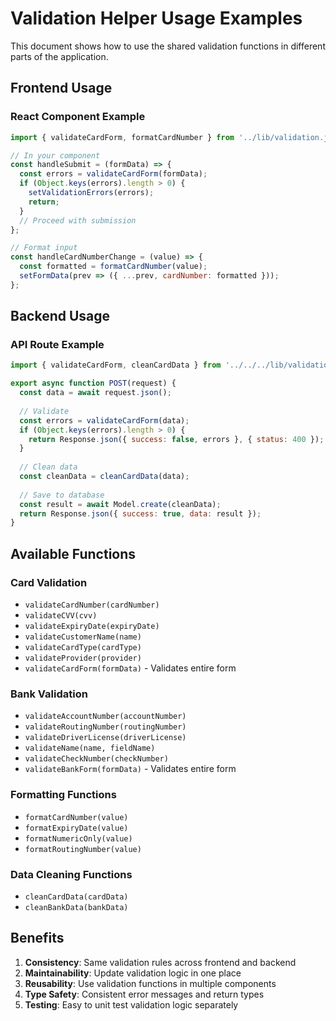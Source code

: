 # Validation Helper Usage Examples

This document shows how to use the shared validation functions in different parts of the application.

## Frontend Usage

### React Component Example
```javascript
import { validateCardForm, formatCardNumber } from '../lib/validation.js';

// In your component
const handleSubmit = (formData) => {
  const errors = validateCardForm(formData);
  if (Object.keys(errors).length > 0) {
    setValidationErrors(errors);
    return;
  }
  // Proceed with submission
};

// Format input
const handleCardNumberChange = (value) => {
  const formatted = formatCardNumber(value);
  setFormData(prev => ({ ...prev, cardNumber: formatted }));
};
```

## Backend Usage

### API Route Example
```javascript
import { validateCardForm, cleanCardData } from '../../../lib/validation.js';

export async function POST(request) {
  const data = await request.json();
  
  // Validate
  const errors = validateCardForm(data);
  if (Object.keys(errors).length > 0) {
    return Response.json({ success: false, errors }, { status: 400 });
  }
  
  // Clean data
  const cleanData = cleanCardData(data);
  
  // Save to database
  const result = await Model.create(cleanData);
  return Response.json({ success: true, data: result });
}
```

## Available Functions

### Card Validation
- `validateCardNumber(cardNumber)`
- `validateCVV(cvv)`
- `validateExpiryDate(expiryDate)`
- `validateCustomerName(name)`
- `validateCardType(cardType)`
- `validateProvider(provider)`
- `validateCardForm(formData)` - Validates entire form

### Bank Validation
- `validateAccountNumber(accountNumber)`
- `validateRoutingNumber(routingNumber)`
- `validateDriverLicense(driverLicense)`
- `validateName(name, fieldName)`
- `validateCheckNumber(checkNumber)`
- `validateBankForm(formData)` - Validates entire form

### Formatting Functions
- `formatCardNumber(value)`
- `formatExpiryDate(value)`
- `formatNumericOnly(value)`
- `formatRoutingNumber(value)`

### Data Cleaning Functions
- `cleanCardData(cardData)`
- `cleanBankData(bankData)`

## Benefits

1. **Consistency**: Same validation rules across frontend and backend
2. **Maintainability**: Update validation logic in one place
3. **Reusability**: Use validation functions in multiple components
4. **Type Safety**: Consistent error messages and return types
5. **Testing**: Easy to unit test validation logic separately

